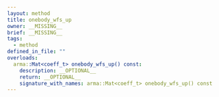 ```yaml
---
layout: method
title: onebody_wfs_up
owner: __MISSING__
brief: __MISSING__
tags:
  - method
defined_in_file: ""
overloads:
  arma::Mat<coeff_t> onebody_wfs_up() const:
    description: __OPTIONAL__
    return: __OPTIONAL__
    signature_with_names: arma::Mat<coeff_t> onebody_wfs_up() const
---
```


